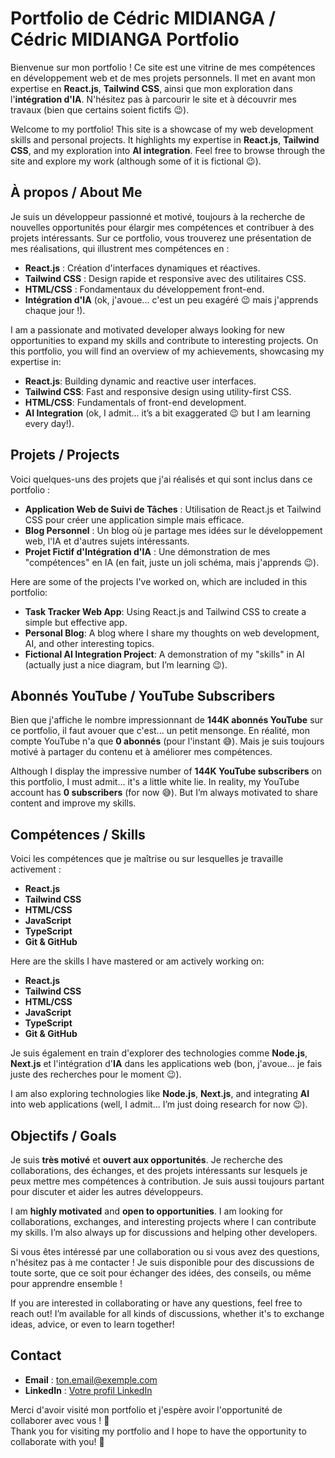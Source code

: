 # Portfolio de Cédric MIDIANGA / Cédric MIDIANGA Portfolio

Bienvenue sur mon portfolio ! Ce site est une vitrine de mes compétences en développement web et de mes projets personnels. Il met en avant mon expertise en **React.js**, **Tailwind CSS**, ainsi que mon exploration dans l'**intégration d'IA**. N'hésitez pas à parcourir le site et à découvrir mes travaux (bien que certains soient fictifs 😉).

Welcome to my portfolio! This site is a showcase of my web development skills and personal projects. It highlights my expertise in **React.js**, **Tailwind CSS**, and my exploration into **AI integration**. Feel free to browse through the site and explore my work (although some of it is fictional 😉).

## À propos / About Me

Je suis un développeur passionné et motivé, toujours à la recherche de nouvelles opportunités pour élargir mes compétences et contribuer à des projets intéressants. Sur ce portfolio, vous trouverez une présentation de mes réalisations, qui illustrent mes compétences en :

- **React.js** : Création d'interfaces dynamiques et réactives.
- **Tailwind CSS** : Design rapide et responsive avec des utilitaires CSS.
- **HTML/CSS** : Fondamentaux du développement front-end.
- **Intégration d'IA** (ok, j'avoue... c'est un peu exagéré 😉 mais j'apprends chaque jour !).

I am a passionate and motivated developer always looking for new opportunities to expand my skills and contribute to interesting projects. On this portfolio, you will find an overview of my achievements, showcasing my expertise in:

- **React.js**: Building dynamic and reactive user interfaces.
- **Tailwind CSS**: Fast and responsive design using utility-first CSS.
- **HTML/CSS**: Fundamentals of front-end development.
- **AI Integration** (ok, I admit... it’s a bit exaggerated 😉 but I am learning every day!).

## Projets / Projects

Voici quelques-uns des projets que j'ai réalisés et qui sont inclus dans ce portfolio :

- **Application Web de Suivi de Tâches** : Utilisation de React.js et Tailwind CSS pour créer une application simple mais efficace.
- **Blog Personnel** : Un blog où je partage mes idées sur le développement web, l'IA et d'autres sujets intéressants.
- **Projet Fictif d'Intégration d'IA** : Une démonstration de mes "compétences" en IA (en fait, juste un joli schéma, mais j'apprends 😉).

Here are some of the projects I've worked on, which are included in this portfolio:

- **Task Tracker Web App**: Using React.js and Tailwind CSS to create a simple but effective app.
- **Personal Blog**: A blog where I share my thoughts on web development, AI, and other interesting topics.
- **Fictional AI Integration Project**: A demonstration of my "skills" in AI (actually just a nice diagram, but I’m learning 😉).

## Abonnés YouTube / YouTube Subscribers

Bien que j'affiche le nombre impressionnant de **144K abonnés YouTube** sur ce portfolio, il faut avouer que c'est... un petit mensonge. En réalité, mon compte YouTube n'a que **0 abonnés** (pour l'instant 😅). Mais je suis toujours motivé à partager du contenu et à améliorer mes compétences.

Although I display the impressive number of **144K YouTube subscribers** on this portfolio, I must admit... it's a little white lie. In reality, my YouTube account has **0 subscribers** (for now 😅). But I’m always motivated to share content and improve my skills.

## Compétences / Skills

Voici les compétences que je maîtrise ou sur lesquelles je travaille activement :

- **React.js**
- **Tailwind CSS**
- **HTML/CSS**
- **JavaScript**
- **TypeScript**
- **Git & GitHub**

Here are the skills I have mastered or am actively working on:

- **React.js**
- **Tailwind CSS**
- **HTML/CSS**
- **JavaScript**
- **TypeScript**
- **Git & GitHub**

Je suis également en train d'explorer des technologies comme **Node.js**, **Next.js** et l'intégration d'**IA** dans les applications web (bon, j'avoue... je fais juste des recherches pour le moment 😉).

I am also exploring technologies like **Node.js**, **Next.js**, and integrating **AI** into web applications (well, I admit... I’m just doing research for now 😉).

## Objectifs / Goals

Je suis **très motivé** et **ouvert aux opportunités**. Je recherche des collaborations, des échanges, et des projets intéressants sur lesquels je peux mettre mes compétences à contribution. Je suis aussi toujours partant pour discuter et aider les autres développeurs.

I am **highly motivated** and **open to opportunities**. I am looking for collaborations, exchanges, and interesting projects where I can contribute my skills. I’m also always up for discussions and helping other developers.

Si vous êtes intéressé par une collaboration ou si vous avez des questions, n'hésitez pas à me contacter ! Je suis disponible pour des discussions de toute sorte, que ce soit pour échanger des idées, des conseils, ou même pour apprendre ensemble !

If you are interested in collaborating or have any questions, feel free to reach out! I’m available for all kinds of discussions, whether it's to exchange ideas, advice, or even to learn together!

## Contact

- **Email** : [ton.email@exemple.com](mailto:cedrickmidianga@gmail.com)
- **LinkedIn** : [Votre profil LinkedIn](https://www.linkedin.com/in/cedric-midianga-1738772b2/)

Merci d'avoir visité mon portfolio et j'espère avoir l'opportunité de collaborer avec vous ! 🚀  
Thank you for visiting my portfolio and I hope to have the opportunity to collaborate with you! 🚀
